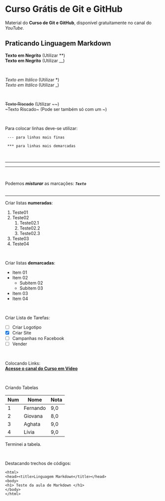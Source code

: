 # Curso Grátis de Git e GitHub
Material do **Curso de Git e GitHub**, disponível gratuitamente no canal do *YouTube*.

## Praticando Linguagem Markdown

**Texto em Negrito** (Utilizar **) <br/>
__Texto em Negrito__ (Utilizar __)

<br/>

*Texto em Itálico* (Utilizar *) <br>
_Texto em Itálico_ (Utilizar _) <br>

<br/>

~~Texto Riscado~~ (Utilizar ~~) <br>
~Texto Riscado~ (Pode ser também só com um ~) <br>

<br/>

Para colocar linhas deve-se utilizar: <br>
<pre><code> --- para linhas mais finas </code></pre>
<pre><code> *** para linhas mais demarcadas </code></pre> <br>

---
***

<br>

Podemos *__misturar__* as marcações:
<code>*__Texto__*</code>
<br/><br/>

---

Criar listas **numeradas**:
1. Teste01
1. Teste02
   1. Teste02.1
   1. Teste02.2
   1. Teste02.3
1. Teste03
1. Teste04

<br/>

Criar listas **demarcadas**:
* Item 01
* Item 02
   * Subitem 02
   * Subitem 03
* Item 03
* Item 04

<br/>

Criar Lista de Tarefas: <br/>
- [ ] Criar Logotipo <br/>
- [x] Criar Site <br/>
- [ ] Campanhas no Facebook <br/>
- [ ] Vender <br/>

<br/>

Colocando Links: <br/>
**[Acesse o canal do Curso em Vídeo](https://www.youtube.com/user/cursosemvideo)**

<br/>

Criando Tabelas <br/>

Num | Nome | Nota
--|--|--
1 | Fernando | 9,0
2 | Giovana | 8,0
3 | Aghata | 9,0
4 | Lívia | 9,0

Terminei a tabela.

<br/>

Destacando trechos de códigos: <br/>

```
<html>
<head><title>Linguagem Markdown</title></head>
<body>
<h1> Teste da aula de Markdown </h1>
</body>
</html>
```
